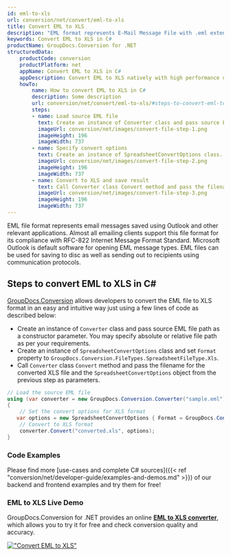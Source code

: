 ```yaml
---
id: eml-to-xls
url: conversion/net/convert/eml-to-xls
title: Convert EML to XLS
description: "EML format represents E-Mail Message File with .eml extension. Learn how to convert EML to XLS file programmatically in C# language using GroupDocs.Conversion for .NET library."
keywords: Convert EML to XLS in C#
productName: GroupDocs.Conversion for .NET
structuredData:
    productCode: conversion
    productPlatform: net
    appName: Convert EML to XLS in C#
    appDescription: Convert EML to XLS natively with high performance using C# language and server side GroupDocs.Conversion for .NET APIs, without the use of any software like Microsoft or Open Office.
    howTo:
        name: How to convert EML to XLS in C# 
        description: Some description
        url: conversion/net/convert/eml-to-xls/#steps-to-convert-eml-to-xls-in-c
        steps:
        - name: Load source EML file 
          text: Create an instance of Converter class and pass source EML file path as a constructor parameter. You may specify absolute or relative file path as per your requirements. 
          imageUrl: conversion/net/images/convert-file-step-1.png
          imageHeight: 196
          imageWidth: 737
        - name: Specify convert options 
          text: Create an instance of SpreadsheetConvertOptions class.
          imageUrl: conversion/net/images/convert-file-step-2.png
          imageHeight: 196
          imageWidth: 737
        - name: Convert to XLS and save result 
          text: Call Converter class Convert method and pass the filename for the converted HTML file and the SpreadsheetConvertOptions object from the previous step as parameters.
          imageUrl: conversion/net/images/convert-file-step-3.png
          imageHeight: 196
          imageWidth: 737
---
```


EML file format represents email messages saved using Outlook and other relevant applications. Almost all emailing clients support this file format for its compliance with RFC-822 Internet Message Format Standard. Microsoft Outlook is default software for opening EML message types. EML files can be used for saving to disc as well as sending out to recipients using communication protocols.

## Steps to convert EML to XLS in C#

[GroupDocs.Conversion](https://products.groupdocs.com/conversion/net) allows developers to convert the EML file to XLS format in an easy and intuitive way just using a few lines of code as described below:

* Create an instance of `Converter` class and pass source EML file path as a constructor parameter. You may specify absolute or relative file path as per your requirements. 
* Create an instance of `SpreadsheetConvertOptions` class and set `Format` property to `GroupDocs.Conversion.FileTypes.SpreadsheetFileType.Xls`.
* Call `Converter` class `Convert` method and pass the filename for the converted XLS file and the `SpreadsheetConvertOptions` object from the previous step as parameters.

```csharp
// Load the source EML file
using (var converter = new GroupDocs.Conversion.Converter("sample.eml"))
{
    // Set the convert options for XLS format
   var options = new SpreadsheetConvertOptions { Format = GroupDocs.Conversion.FileTypes.SpreadsheetFileType.Xls };
    // Convert to XLS format
    converter.Convert("converted.xls", options);
}
```

### Code Examples

Please find more [use-cases and complete C# sources]({{< ref "conversion/net/developer-guide/examples-and-demos.md" >}}) of our backend and frontend examples and try them for free!

### EML to XLS Live Demo

GroupDocs.Conversion for .NET provides an online [**EML to XLS converter**](https://products.groupdocs.app/conversion/eml-to-xls), which allows you to try it for free and check conversion quality and accuracy.

[!["Convert EML to XLS"](conversion/net/images/convert-to-xls/convert-eml-to-xls.png)](https://products.groupdocs.app/conversion/eml-to-xls)